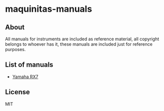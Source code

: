 # maquinitas-manuals

## About

All manuals for instruments are included as reference material, all copyright belongs to whoever has it, these manuals are included just for reference purposes.

## List of manuals

* [Yamaha RX7](/manuals/yamaha-rx7.pdf)

## License
MIT

